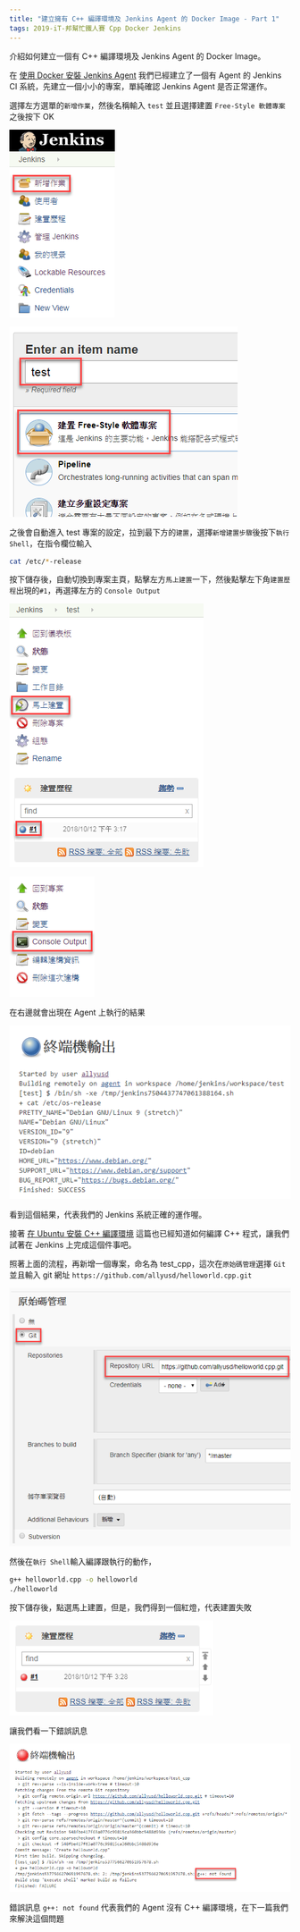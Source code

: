 ```yaml
---
title: "建立擁有 C++ 編譯環境及 Jenkins Agent 的 Docker Image - Part 1"
tags: 2019-iT-邦幫忙鐵人賽 Cpp Docker Jenkins
---
```


介紹如何建立一個有 C++ 編譯環境及 Jenkins Agent 的 Docker Image。

在 [使用 Docker 安裝 Jenkins Agent](https://twblog.hongjianching.com/2018/10/10/install-jenkins-agent-with-docker/) 我們已經建立了一個有 Agent 的 Jenkins CI 系統，先建立一個小小的專案，單純確認 Jenkins Agent 是否正常運作。

選擇左方選單的`新增作業`，然後名稱輸入 `test` 並且選擇建置 `Free-Style 軟體專案` 之後按下 OK

![](/assets/images/2018-10-12-create-cpp-compiler-with-jenkins-agent-docker-image-part-1/2018-10-12_22-57-50.png)

![](/assets/images/2018-10-12-create-cpp-compiler-with-jenkins-agent-docker-image-part-1/2018-10-12_23-11-45.png)

之後會自動進入 test 專案的設定，拉到最下方的`建置`，選擇`新增建置步驟`後按下`執行 Shell`，在指令欄位輸入

```bash
cat /etc/*-release
```

按下儲存後，自動切換到專案主頁，點擊左方`馬上建置`一下，然後點擊左下角`建置歷程`出現的`#1`，再選擇左方的 `Console Output`

![](/assets/images/2018-10-12-create-cpp-compiler-with-jenkins-agent-docker-image-part-1/2018-10-12_23-19-09.png)

![](/assets/images/2018-10-12-create-cpp-compiler-with-jenkins-agent-docker-image-part-1/2018-10-12_23-20-07.png)

在右邊就會出現在 Agent 上執行的結果

![](/assets/images/2018-10-12-create-cpp-compiler-with-jenkins-agent-docker-image-part-1/2018-10-12_23-21-26.png)

看到這個結果，代表我們的 Jenkins 系統正確的運作喔。

接著 [在 Ubuntu 安裝 C++ 編譯環境](https://twblog.hongjianching.com/2018/10/11/install-cpp-compiler-on-ubuntu/) 這篇也已經知道如何編譯 C++ 程式，讓我們試著在 Jenkins 上完成這個件事吧。

照著上面的流程，再新增一個專案，命名為 test_cpp，這次在`原始碼管理`選擇 `Git` 並且輸入 git 網址 `https://github.com/allyusd/helloworld.cpp.git`

![](/assets/images/2018-10-12-create-cpp-compiler-with-jenkins-agent-docker-image-part-1/2018-10-12_23-25-37.png)

然後在`執行 Shell`輸入編譯跟執行的動作，

```bash
g++ helloworld.cpp -o helloworld
./helloworld
```

按下儲存後，點選馬上建置，但是，我們得到一個紅燈，代表建置失敗

![](/assets/images/2018-10-12-create-cpp-compiler-with-jenkins-agent-docker-image-part-1/2018-10-12_23-29-19.png)

讓我們看一下錯誤訊息

![](/assets/images/2018-10-12-create-cpp-compiler-with-jenkins-agent-docker-image-part-1/2018-10-12_23-31-05.png)

錯誤訊息 `g++: not found` 代表我們的 Agent 沒有 C++ 編譯環境，在下一篇我們來解決這個問題